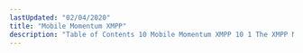 ```yaml
---
lastUpdated: "02/04/2020"
title: "Mobile Momentum XMPP"
description: "Table of Contents 10 Mobile Momentum XMPP 10 1 The XMPP Module and Listener 10 2 The XMPP Logger Module 10 3 Roster and Presence 10 4 Lua XMPP Functions 10 5 Converting MCMT to XMPP 10 6 Filtering Out Chat State Notifications..."
---
```


